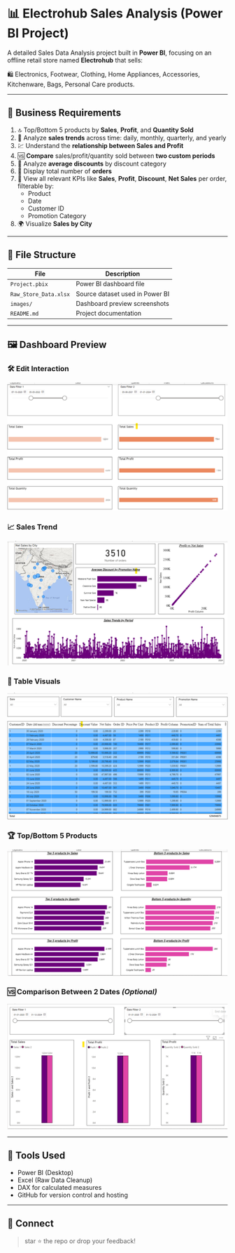 # 📊 Electrohub Sales Analysis (Power BI Project)

A detailed Sales Data Analysis project built in **Power BI**, focusing on an offline retail store named **Electrohub** that sells:

🛍️ Electronics, Footwear, Clothing, Home Appliances, Accessories, Kitchenware, Bags, Personal Care products.

---

## 📌 Business Requirements

1. 🔝 Top/Bottom 5 products by **Sales**, **Profit**, and **Quantity Sold**
2. 📅 Analyze **sales trends** across time: daily, monthly, quarterly, and yearly
3. 💹 Understand the **relationship between Sales and Profit**
4. 🆚 **Compare** sales/profit/quantity sold between **two custom periods**
5. 🧾 Analyze **average discounts** by discount category
6. 🔢 Display total number of **orders**
7. 🧮 View all relevant KPIs like **Sales**, **Profit**, **Discount**, **Net Sales** per order, filterable by:
   - Product
   - Date
   - Customer ID
   - Promotion Category
8. 🌍 Visualize **Sales by City**

---

## 📁 File Structure

| File | Description |
|------|-------------|
| `Project.pbix` | Power BI dashboard file |
| `Raw_Store_Data.xlsx` | Source dataset used in Power BI |
| `images/` | Dashboard preview screenshots |
| `README.md` | Project documentation |

---

## 🖼️ Dashboard Preview

### 🛠️ Edit Interaction  
![Edit Interaction](images/Edit_Interaction.png)

### 📈 Sales Trend  
![Sales Trend](images/Sales_Trend.png)

### 🧮 Table Visuals  
![Table Visuals](images/Table_Visuals.png)

### 🏆 Top/Bottom 5 Products  
![Top/Bottom Products](images/Top_Bottom_5_Products.png)

### 🆚 Comparison Between 2 Dates *(Optional)*  
![Date Comparison](images/Comparision_BTW_2Dates.png)

---

## 📌 Tools Used

- Power BI (Desktop)
- Excel (Raw Data Cleanup)
- DAX for calculated measures
- GitHub for version control and hosting

---

## 🤝 Connect

>  star ⭐ the repo or drop your feedback!
